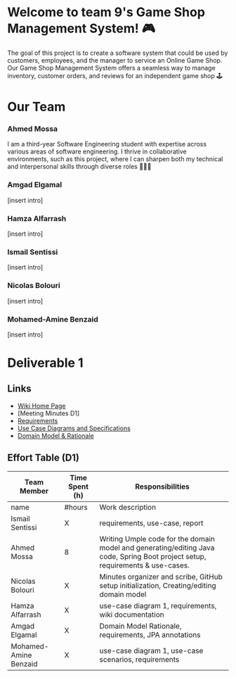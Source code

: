 # Welcome to team 9's Game Shop Management System! 🎮
The goal of this project is to create a software system that could be used by customers, employees, and the manager to service an Online Game Shop. 
Our Game Shop Management System offers a seamless way to manage inventory, customer orders, and reviews for an independent game shop 🕹️


# Our Team

### Ahmed Mossa
I am a third-year Software Engineering student with expertise across various areas of software engineering. I thrive in collaborative environments, such as this project, where I can sharpen both my technical and interpersonal skills through diverse roles 👨🏻‍💻

### Amgad Elgamal
[insert intro]

### Hamza Alfarrash
[insert intro]

### Ismail Sentissi
[insert intro]

### Nicolas Bolouri
[insert intro]

### Mohamed-Amine Benzaid
[insert intro]

# Deliverable 1
## Links
* [Wiki Home Page](https://github.com/McGill-ECSE321-Fall2024/project-group-9/wiki)
* [Meeting Minutes D1]
* [Requirements](https://github.com/McGill-ECSE321-Fall2024/project-group-9/wiki/Requirements)
* [Use Case Diagrams and Specifications](https://github.com/McGill-ECSE321-Fall2024/project-group-9/wiki/Use-Cases-and-Specifications)
* [Domain Model & Rationale](https://github.com/McGill-ECSE321-Fall2024/project-group-9/wiki/Domain-Model-and-Rationale) 

## Effort Table (D1)
| Team Member | Time Spent (h) | Responsibilities | 
| --- | --- | --- |
| name | #hours | Work description |
| Ismail Sentissi | X | requirements, use-case, report|
| Ahmed Mossa | 8 | Writing Umple code for the domain model and generating/editing Java code, Spring Boot project setup, requirements & use-cases. |
| Nicolas Bolouri | X | Minutes organizer and scribe, GitHub setup initialization, Creating/editing domain model |
| Hamza Alfarrash | X | use-case diagram 1, requirements, wiki documentation |
| Amgad Elgamal | X | Domain Model Rationale, requirements, JPA annotations |
| Mohamed-Amine Benzaid| X | use-case diagram 1, use-case scenarios, requirements |

